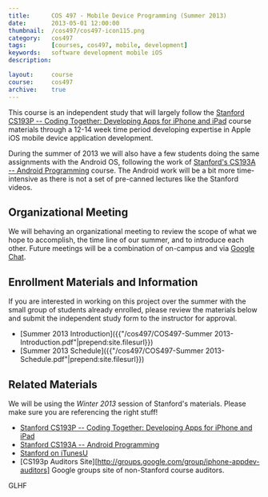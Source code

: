 ```yaml
---
title: 		COS 497 - Mobile Device Programming (Summer 2013)
date: 		2013-05-01 12:00:00
thumbnail: 	/cos497/cos497-icon115.png
category: 	cos497
tags: 		[courses, cos497, mobile, development]
keywords: 	software development mobile iOS
description:

layout:		course
course: 	cos497
archive:    true
---
```

This course is an independent study that will largely follow the
[Stanford CS193P -- Coding Together: Developing Apps for iPhone and
iPad][cs193p] course materials through a 12-14 week time period
developing expertise in Apple iOS mobile device application development.


During the summer of 2013 we will also have a few students doing the
same assignments with the Android OS, following the work of [Stanford's
CS193A -- Android Programming][cs193a] course. The Android work will be
a bit more time-intensive as there is not a set of pre-canned lectures
like the Stanford videos.

##  Organizational Meeting
We will behaving an organizational meeting to review the scope of what
we hope to accomplish, the time line of our summer, and to introduce
each other. Future meetings will be a combination of on-campus and via
[Google Chat][gtalk].

## Enrollment Materials and Information
If you are interested in working on this project over the summer with
the small group of students already enrolled, please review the
materials below and submit the independent study form to the instructor
for approval.

* [Summer 2013 Introduction]({{"/cos497/COS497-Summer 2013-Introduction.pdf"|prepend:site.filesurl}})
* [Summer 2013 Schedule]({{"/cos497/COS497-Summer 2013-Schedule.pdf"|prepend:site.filesurl}})

## Related Materials
We will be using the *Winter 2013* session of Stanford's
materials. Please make sure you are referencing the right stuff!

* [Stanford CS193P -- Coding Together: Developing Apps for iPhone and iPad][cs193p]
* [Stanford CS193A -- Android Programming][cs193a]
* [Stanford on iTunesU](http://itunes.stanford.edu/)
* [CS193p Auditors Site][http://groups.google.com/group/iphone-appdev-auditors] Google groups site of non-Stanford course auditors.

GLHF

  [cs193p]: http://www.stanford.edu/class/cs193p/
  [cs193a]: http://www.stanford.edu/class/cs193a/
  [gtalk]: http://www.google.com/talk/

